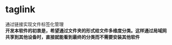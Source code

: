 # taglink
通过链接实现文件标签化管理  
<b>开发本软件的初衷是，希望通过文件夹的形式给文件多维度分类。这样通过局域网共享到其他设备时，直接就能看到最终的分类而不需要安装其他软件</b>
